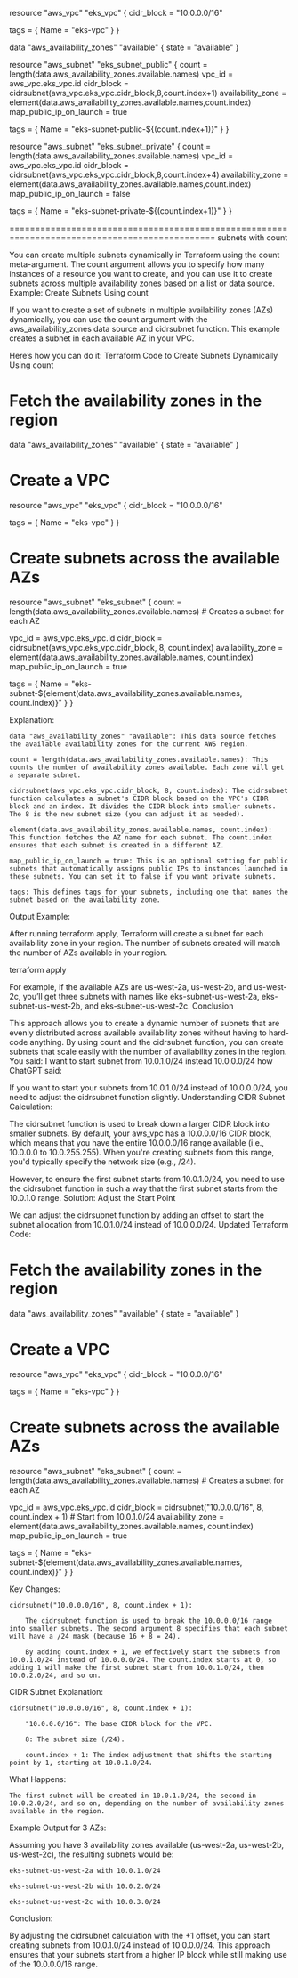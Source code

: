 resource "aws_vpc" "eks_vpc" {
  cidr_block = "10.0.0.0/16"

  tags = {
    Name = "eks-vpc"
  }
}

data "aws_availability_zones" "available" {
  state = "available"
}

resource "aws_subnet" "eks_subnet_public" {
  count			  = length(data.aws_availability_zones.available.names)
  vpc_id                  = aws_vpc.eks_vpc.id
  cidr_block              = cidrsubnet(aws_vpc.eks_vpc.cidr_block,8,count.index+1)
  availability_zone       = element(data.aws_availability_zones.available.names,count.index)
  map_public_ip_on_launch = true

  tags = {
    Name = "eks-subnet-public-${(count.index+1)}"
  }
} 

resource "aws_subnet" "eks_subnet_private" {
  count                   = length(data.aws_availability_zones.available.names)
  vpc_id                  = aws_vpc.eks_vpc.id
  cidr_block              = cidrsubnet(aws_vpc.eks_vpc.cidr_block,8,count.index+4)
  availability_zone       = element(data.aws_availability_zones.available.names,count.index)
  map_public_ip_on_launch = false

  tags = {
    Name = "eks-subnet-private-${(count.index+1)}"
  }
}



==============================================================================================
subnets with count

You can create multiple subnets dynamically in Terraform using the count meta-argument. 
The count argument allows you to specify how many instances of a resource you want to create, 
and you can use it to create subnets across multiple availability zones based on a list or data source.
Example: Create Subnets Using count

If you want to create a set of subnets in multiple availability zones (AZs) dynamically, you can use 
the count argument with the aws_availability_zones data source and cidrsubnet function. 
This example creates a subnet in each available AZ in your VPC.

Here’s how you can do it:
Terraform Code to Create Subnets Dynamically Using count

# Fetch the availability zones in the region
data "aws_availability_zones" "available" {
  state = "available"
}

# Create a VPC
resource "aws_vpc" "eks_vpc" {
  cidr_block = "10.0.0.0/16"

  tags = {
    Name = "eks-vpc"
  }
}

# Create subnets across the available AZs
resource "aws_subnet" "eks_subnet" {
  count = length(data.aws_availability_zones.available.names)  # Creates a subnet for each AZ

  vpc_id                  = aws_vpc.eks_vpc.id
  cidr_block              = cidrsubnet(aws_vpc.eks_vpc.cidr_block, 8, count.index)
  availability_zone       = element(data.aws_availability_zones.available.names, count.index)
  map_public_ip_on_launch = true

  tags = {
    Name = "eks-subnet-${element(data.aws_availability_zones.available.names, count.index)}"
  }
}

Explanation:

    data "aws_availability_zones" "available": This data source fetches the available availability zones for the current AWS region.

    count = length(data.aws_availability_zones.available.names): This counts the number of availability zones available. Each zone will get a separate subnet.

    cidrsubnet(aws_vpc.eks_vpc.cidr_block, 8, count.index): The cidrsubnet function calculates a subnet's CIDR block based on the VPC's CIDR block and an index. It divides the CIDR block into smaller subnets. The 8 is the new subnet size (you can adjust it as needed).

    element(data.aws_availability_zones.available.names, count.index): This function fetches the AZ name for each subnet. The count.index ensures that each subnet is created in a different AZ.

    map_public_ip_on_launch = true: This is an optional setting for public subnets that automatically assigns public IPs to instances launched in these subnets. You can set it to false if you want private subnets.

    tags: This defines tags for your subnets, including one that names the subnet based on the availability zone.

Output Example:

After running terraform apply, Terraform will create a subnet for each availability zone in your region. The number of subnets created will match the number of AZs available in your region.

terraform apply

For example, if the available AZs are us-west-2a, us-west-2b, and us-west-2c, you’ll get three subnets with names like eks-subnet-us-west-2a, eks-subnet-us-west-2b, and eks-subnet-us-west-2c.
Conclusion

This approach allows you to create a dynamic number of subnets that are evenly distributed across available availability zones without having to hard-code anything. By using count and the cidrsubnet function, you can create subnets that scale easily with the number of availability zones in the region.
You said:
I want to start subnet from 10.0.1.0/24  instead 10.0.0.0/24 how
ChatGPT said:

If you want to start your subnets from 10.0.1.0/24 instead of 10.0.0.0/24, you need to adjust the cidrsubnet function slightly.
Understanding CIDR Subnet Calculation:

The cidrsubnet function is used to break down a larger CIDR block into smaller subnets. By default, your aws_vpc has a 10.0.0.0/16 CIDR block, which means that you have the entire 10.0.0.0/16 range available (i.e., 10.0.0.0 to 10.0.255.255). When you're creating subnets from this range, you'd typically specify the network size (e.g., /24).

However, to ensure the first subnet starts from 10.0.1.0/24, you need to use the cidrsubnet function in such a way that the first subnet starts from the 10.0.1.0 range.
Solution: Adjust the Start Point

We can adjust the cidrsubnet function by adding an offset to start the subnet allocation from 10.0.1.0/24 instead of 10.0.0.0/24.
Updated Terraform Code:

# Fetch the availability zones in the region
data "aws_availability_zones" "available" {
  state = "available"
}

# Create a VPC
resource "aws_vpc" "eks_vpc" {
  cidr_block = "10.0.0.0/16"

  tags = {
    Name = "eks-vpc"
  }
}

# Create subnets across the available AZs
resource "aws_subnet" "eks_subnet" {
  count = length(data.aws_availability_zones.available.names)  # Creates a subnet for each AZ

  vpc_id                  = aws_vpc.eks_vpc.id
  cidr_block              = cidrsubnet("10.0.0.0/16", 8, count.index + 1)  # Start from 10.0.1.0/24
  availability_zone       = element(data.aws_availability_zones.available.names, count.index)
  map_public_ip_on_launch = true

  tags = {
    Name = "eks-subnet-${element(data.aws_availability_zones.available.names, count.index)}"
  }
}

Key Changes:

    cidrsubnet("10.0.0.0/16", 8, count.index + 1):

        The cidrsubnet function is used to break the 10.0.0.0/16 range into smaller subnets. The second argument 8 specifies that each subnet will have a /24 mask (because 16 + 8 = 24).

        By adding count.index + 1, we effectively start the subnets from 10.0.1.0/24 instead of 10.0.0.0/24. The count.index starts at 0, so adding 1 will make the first subnet start from 10.0.1.0/24, then 10.0.2.0/24, and so on.

CIDR Subnet Explanation:

    cidrsubnet("10.0.0.0/16", 8, count.index + 1):

        "10.0.0.0/16": The base CIDR block for the VPC.

        8: The subnet size (/24).

        count.index + 1: The index adjustment that shifts the starting point by 1, starting at 10.0.1.0/24.

What Happens:

    The first subnet will be created in 10.0.1.0/24, the second in 10.0.2.0/24, and so on, depending on the number of availability zones available in the region.

Example Output for 3 AZs:

Assuming you have 3 availability zones available (us-west-2a, us-west-2b, us-west-2c), the resulting subnets would be:

    eks-subnet-us-west-2a with 10.0.1.0/24

    eks-subnet-us-west-2b with 10.0.2.0/24

    eks-subnet-us-west-2c with 10.0.3.0/24

Conclusion:

By adjusting the cidrsubnet calculation with the +1 offset, you can start creating subnets from 10.0.1.0/24 instead of 10.0.0.0/24. This approach ensures that your subnets start from a higher IP block while still making use of the 10.0.0.0/16 range.

